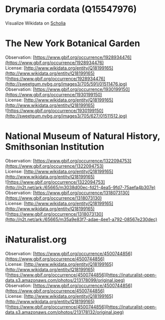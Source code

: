 
Drymaria cordata (Q15547976)
============================
  
Visualize Wikidata on [Scholia](https://scholia.toolforge.org/taxon/Q15547976)
# The New York Botanical Garden
  
Observation: [https://www.gbif.org/occurrence/1928934476](https://www.gbif.org/occurrence/1928934476)  
License: [http://www.wikidata.org/entity/Q18199165](http://www.wikidata.org/entity/Q18199165)  
![https://www.gbif.org/occurrence/1928934476](http://sweetgum.nybg.org/images3/705/591/01511476.jpg)  
Observation: [https://www.gbif.org/occurrence/1930199150](https://www.gbif.org/occurrence/1930199150)  
License: [http://www.wikidata.org/entity/Q18199165](http://www.wikidata.org/entity/Q18199165)  
![https://www.gbif.org/occurrence/1930199150](http://sweetgum.nybg.org/images3/705/627/01511512.jpg)
# National Museum of Natural History, Smithsonian Institution
  
Observation: [https://www.gbif.org/occurrence/1322094753](https://www.gbif.org/occurrence/1322094753)  
License: [http://www.wikidata.org/entity/Q18199165](http://www.wikidata.org/entity/Q18199165)  
![https://www.gbif.org/occurrence/1322094753](http://n2t.net/ark:/65665/m3038d00ec-fd21-4ea5-9fd7-75aefa4b307e)  
Observation: [https://www.gbif.org/occurrence/1318073130](https://www.gbif.org/occurrence/1318073130)  
License: [http://www.wikidata.org/entity/Q18199165](http://www.wikidata.org/entity/Q18199165)  
![https://www.gbif.org/occurrence/1318073130](http://n2t.net/ark:/65665/m35a9e83f7-adae-4ee1-a792-08567e230dec)
# iNaturalist.org
  
Observation: [https://www.gbif.org/occurrence/4500744856](https://www.gbif.org/occurrence/4500744856)  
License: [http://www.wikidata.org/entity/Q18199165](http://www.wikidata.org/entity/Q18199165)  
![https://www.gbif.org/occurrence/4500744856](https://inaturalist-open-data.s3.amazonaws.com/photos/213178099/original.jpeg)  
Observation: [https://www.gbif.org/occurrence/4500744856](https://www.gbif.org/occurrence/4500744856)  
License: [http://www.wikidata.org/entity/Q18199165](http://www.wikidata.org/entity/Q18199165)  
![https://www.gbif.org/occurrence/4500744856](https://inaturalist-open-data.s3.amazonaws.com/photos/213178132/original.jpeg)